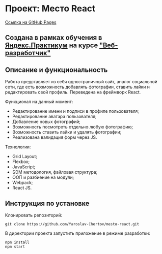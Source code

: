 # Проект: Место React

[Ссылка на GitHub Pages](https://yaroslav-chertov.github.io/mesto-react/)

## Создана в рамках обучения в [Яндекс.Практикум](https://praktikum.yandex.ru/) на курсе ["Веб-разработчик"](https://praktikum.yandex.ru/web/)

## Описание и функциональность

Работа представляет из себя одностраничный сайт, аналог социальной сети, где есть возможность добавлять фотографии, ставить лайки и редактировать свой профиль. Переведена на фреймворк React.

Функционал на данный момент:

* Редактирование имени и подписи в профиле пользователя;
* Редактирование аватара пользователя;
* Добавление новых фотографий;
* Возможность посмотреть отдельно любую фотографию;
* Возможность ставить лайки и удалять фотографии;
* Реализована валидация форм через JS.

Технологии:

* Grid Layout;
* Flexbox;
* JavaScript;
* БЭМ методология, файловая структура;
* ООП и разбиение на модули;
* Webpack;
* React JS.

## Инструкция по установке

Клонировать репозиторий:

`
git clone https://github.com/Yaroslav-Chertov/mesto-react.git
`

В директории проекта запустить приложение в режиме разработки:

```
npm install
npm start
```
